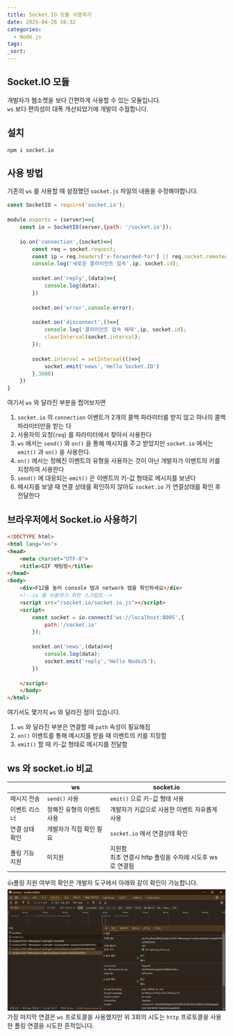 ```yaml
---
title: Socket.IO 모듈 사용하기
date: 2025-04-26 16:32
categories:
  - Node.js
tags: 
_sort:
---
```


## Socket.IO 모듈
개발자가 웹소켓을 보다 간편하게 사용할 수 있는 모듈입니다.  
`ws` 보다 편의성이 대폭 개선되었기에 개발이 수월합니다.  

## 설치
```
npm i socket.io
```

## 사용 방법
기존의 `ws` 를 사용할 때 설정했던 `socket.js` 파일의 내용을 수정해야합니다.  
```javascript
const SocketIO = require('socket.io');

module.exports = (server)=>{
    const io = SocketIO(server,{path: '/socket.io'});

    io.on('connection',(socket)=>{
        const req = socket.request;
        const ip = req.headers['x-forwarded-for'] || req.socket.remoteAddress;
        console.log('새로운 클라이언트 접속',ip, socket.id);

        socket.on('reply',(data)=>{
            console.log(data);
        })

        socket.on('error',console.error);

        socket.on('disconnect',()=>{
            console.log('클라이언트 접속 해제',ip, socket.id); 
            clearInterval(socket.interval);
        });

        socket.interval = setInterval(()=>{
            socket.emit('news','Hello Socket.IO')
        },3000)
    })
}
```

여기서 `ws` 와 달라진 부분을 찝어보자면  
1. `socket.io` 의 `connection` 이벤트가 2개의 콜백 파라미터를 받지 않고 하나의 콜백 파라미터만을 받는 다
2. 사용자의 요청(`req`) 를 파라미터에서 찾아서 사용한다
3. `ws` 에서는 `send()` 와 `on()` 을 통해 메시지를 주고 받았지만 `socket.io` 에서는 `emit()` 과 `on()` 을 사용한다.
4. `on()` 에서는 정해진 이벤트의 유형을 사용하는 것이 아닌 개발자가 이벤트의 키를 지정하여 사용한다
5. `send()` 에 대응되는 `emit()` 은 이벤트의 키-값 형태로 메시지를 보낸다
6. 메시지를 보낼 때 연결 상태를 확인하지 않아도 `socket.io` 가 연결상태를 확인 후 전달한다

## 브라우저에서 Socket.io 사용하기

```html
<!DOCTYPE html>
<html lang="en">
<head>
    <meta charset="UTF-8">
    <title>GIF 채팅방</title>
</head>
<body>
    <div>F12를 눌러 console 탭과 network 탭을 확인하세요</div>
    <!--io 를 사용하기 위한 스크립트-->
    <script src="/socket.io/socket.io.js"></script>
    <script>
        const socket = io.connect('ws://localhost:8005',{
            path:'/socket.io'
        });
        
        socket.on('news',(data)=>{
            console.log(data);
            socket.emit('reply','Hello NodeJS');
        })

    </script>
    </body>
</html>
```

여기서도 몇가지 `ws` 와 달라진 점이 있습니다.
1. `ws` 와 달라진 부분은 연결할 때 `path` 속성이 필요해짐
2. `on()` 이벤트를 통해 메시지를 받을 때 이벤트의 키를 지정함
3. `emit()` 할 때 키-값 형태로 메시지를 전달함

## ws 와 socket.io 비교
|          | ws             | socket.io                               |
| -------- | -------------- | --------------------------------------- |
| 메시지 전송   | `send()` 사용    | `emit()` 으로 키-값 형태 사용                   |
| 이벤트 리스너  | 정해진 유형의 이벤트 사용 | 개발자가 키값으로 사용한 이벤트 자유롭게 사용               |
| 연결 상태 확인 | 개발자가 직접 확인 필요  | `socket.io` 에서 연결상태 확인                  |
| 폴링 기능 지원 | 미지원            | 지원함<br>최초 연결시 http 폴링을 수차례 시도후 ws 로 연결됨 |

👍폴링 지원 여부의 확인은 개발자 도구에서 아래와 같이 확인이 가능합니다.
![](assets/img/screenshot/Pasted%20image%2020250506180316.png)  
가장 마지막 연결은 `ws` 프로토콜을 사용했지만 위 3회의 시도는 `http` 프로토콜을 사용한 폴링 연결을 시도한 흔적입니다.  

